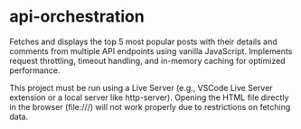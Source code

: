 # api-orchestration
Fetches and displays the top 5 most popular posts with their details and comments from multiple API endpoints using vanilla JavaScript. Implements request throttling, timeout handling, and in-memory caching for optimized performance.

This project must be run using a Live Server (e.g., VSCode Live Server extension or a local server like http-server). Opening the HTML file directly in the browser (file:///) will not work properly due to restrictions on fetching data.